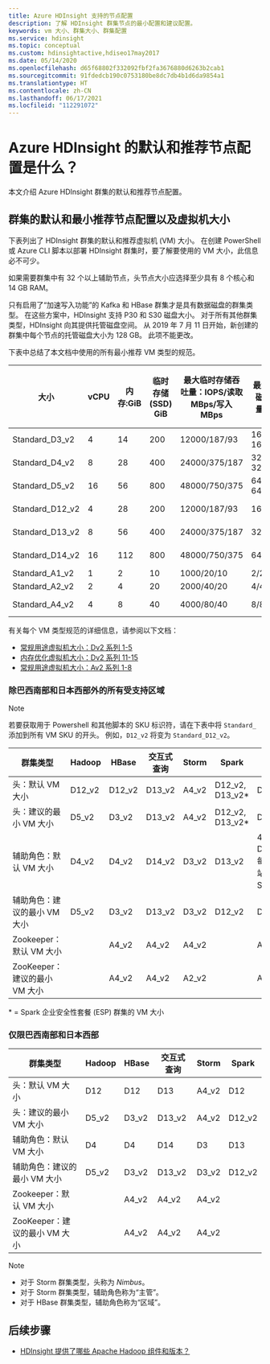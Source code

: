 ```yaml
---
title: Azure HDInsight 支持的节点配置
description: 了解 HDInsight 群集节点的最小配置和建议配置。
keywords: vm 大小、群集大小、群集配置
ms.service: hdinsight
ms.topic: conceptual
ms.custom: hdinsightactive,hdiseo17may2017
ms.date: 05/14/2020
ms.openlocfilehash: d65f68802f332092fbf2fa3676880d6263b2cab1
ms.sourcegitcommit: 91fdedcb190c0753180be8dc7db4b1d6da9854a1
ms.translationtype: HT
ms.contentlocale: zh-CN
ms.lasthandoff: 06/17/2021
ms.locfileid: "112291072"
---
```

# <a name="what-are-the-default-and-recommended-node-configurations-for-azure-hdinsight"></a>Azure HDInsight 的默认和推荐节点配置是什么？

本文介绍 Azure HDInsight 群集的默认和推荐节点配置。

## <a name="default-and-minimum-recommended-node-configuration-and-virtual-machine-sizes-for-clusters"></a>群集的默认和最小推荐节点配置以及虚拟机大小

下表列出了 HDInsight 群集的默认和推荐虚拟机 (VM) 大小。  在创建 PowerShell 或 Azure CLI 脚本以部署 HDInsight 群集时，要了解要使用的 VM 大小，此信息必不可少。

如果需要群集中有 32 个以上辅助节点，头节点大小应选择至少具有 8 个核心和 14 GB RAM。

只有启用了“加速写入功能”的 Kafka 和 HBase 群集才是具有数据磁盘的群集类型。 在这些方案中，HDInsight 支持 P30 和 S30 磁盘大小。 对于所有其他群集类型，HDInsight 向其提供托管磁盘空间。 从 2019 年 7 月 11 日开始，新创建的群集中每个节点的托管磁盘大小为 128 GB。 此项不能更改。

下表中总结了本文档中使用的所有最小推荐 VM 类型的规范。

| 大小              | vCPU | 内存:GiB | 临时存储 (SSD) GiB | 最大临时存储吞吐量：IOPS/读取 MBps/写入 MBps | 最大的数据磁盘/吞吐量：IOPS | 最大 NIC 数/预期网络带宽 (MBps) |
|-------------------|-----------|-------------|----------------|----------------------------------------------------------|-----------------------------------|------------------------------|
| Standard_D3_v2 | 4    | 14          | 200                    | 12000/187/93                                           | 16             / 16x500           | 4 / 3000                                       |
| Standard_D4_v2 | 8    | 28          | 400                    | 24000/375/187                                          | 32            / 32x500           | 8 / 6000                                       |
| Standard_D5_v2 | 16   | 56          | 800                    | 48000/750/375                                          | 64             / 64x500           | 8 / 12000                                    |
| Standard_D12_v2   | 4         | 28          | 200            | 12000/187/93                                         | 16/16x500                         | 4 / 3000                     |
| Standard_D13_v2   | 8         | 56          | 400            | 24000/375/187                                        | 32/32x500                       | 8 / 6000                     |
| Standard_D14_v2   | 16        | 112         | 800            | 48000/750/375                                        | 64/64x500                       | 8 / 12000          |
| Standard_A1_v2  | 1         | 2           | 10             | 1000/20/10                                           | 2/2x500               | 2 / 250                 |
| Standard_A2_v2  | 2         | 4           | 20             | 2000/40/20                                           | 4/4x500               | 2 / 500                 |
| Standard_A4_v2  | 4         | 8           | 40             | 4000/80/40                                           | 8/8x500               | 4 / 1000                     |

有关每个 VM 类型规范的详细信息，请参阅以下文档：

* [常规用途虚拟机大小：Dv2 系列 1-5](../virtual-machines/dv2-dsv2-series.md)
* [内存优化虚拟机大小：Dv2 系列 11-15](../virtual-machines/dv2-dsv2-series-memory.md)
* [常规用途虚拟机大小：Av2 系列 1-8](../virtual-machines/av2-series.md)

### <a name="all-supported-regions-except-brazil-south-and-japan-west"></a>除巴西南部和日本西部外的所有受支持区域

> [!Note]
> 若要获取用于 Powershell 和其他脚本的 SKU 标识符，请在下表中将 `Standard_` 添加到所有 VM SKU 的开头。 例如，`D12_v2` 将变为 `Standard_D12_v2`。

| 群集类型                            | Hadoop | HBase  | 交互式查询 | Storm | Spark                | Kafka                                |
|-----------------------------------------|--------|--------|-------------------|-------|----------------------|--------------------------------------|
| 头：默认 VM 大小                   | D12_v2 | D12_v2 | D13_v2            | A4_v2 | D12_v2, <br/>D13_v2* | D3_v2                                |
| 头：建议的最小 VM 大小      | D5_v2  | D3_v2  | D13_v2            | A4_v2 | D12_v2, <br/>D13_v2* | D3_v2                                |
| 辅助角色：默认 VM 大小                 | D4_v2  | D4_v2  | D14_v2            | D3_v2 | D13_v2               | 4 D12_v2，每个中转站有 2 个 S30 磁盘 |
| 辅助角色：建议的最小 VM 大小    | D5_v2  | D3_v2  | D13_v2            | D3_v2 | D12_v2               | D3_v2                                |
| Zookeeper：默认 VM 大小              |        | A4_v2  | A4_v2             | A4_v2 |                      | A4_v2                                |
| ZooKeeper：建议的最小 VM 大小 |        | A4_v2  | A4_v2             | A2_v2 |                      | A4_v2                                |

\* = Spark 企业安全性套餐 (ESP) 群集的 VM 大小

### <a name="brazil-south-and-japan-west-only"></a>仅限巴西南部和日本西部

| 群集类型                            | Hadoop | HBase | 交互式查询 | Storm | Spark  |
|-----------------------------------------|--------|-------|-------------------|-------|--------|
| 头：默认 VM 大小                   | D12    | D12   | D13               | A4_v2 | D12    |
| 头：建议的最小 VM 大小      | D5_v2  | D3_v2 | D13_v2            | A4_v2 | D12_v2 |
| 辅助角色：默认 VM 大小                 | D4     | D4    | D14               | D3    | D13    |
| 辅助角色：建议的最小 VM 大小    | D5_v2  | D3_v2 | D13_v2            | D3_v2 | D12_v2 |
| Zookeeper：默认 VM 大小              |        | A4_v2 | A4_v2             | A4_v2 |        |
| ZooKeeper：建议的最小 VM 大小 |        | A4_v2 | A4_v2             | A4_v2 |        |


> [!NOTE]
> - 对于 Storm 群集类型，头称为 *Nimbus*。
> - 对于 Storm 群集类型，辅助角色称为“主管”。
> - 对于 HBase 群集类型，辅助角色称为“区域”。

## <a name="next-steps"></a>后续步骤

* [HDInsight 提供了哪些 Apache Hadoop 组件和版本？](hdinsight-component-versioning.md)
